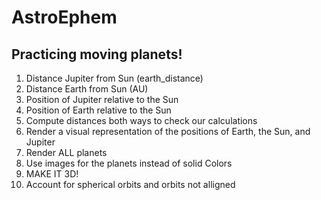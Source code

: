 # AstroEphem

## Practicing moving planets!

1. Distance Jupiter from Sun (earth_distance)
2. Distance Earth from Sun (AU)
3. Position of Jupiter relative to the Sun
4. Position of Earth relative to the Sun
5. Compute distances both ways to check our calculations
6. Render a visual representation of the positions of Earth, the Sun, and Jupiter
7. Render ALL planets
8. Use images for the planets instead of solid Colors
9. MAKE IT 3D!
10. Account for spherical orbits and orbits not alligned
